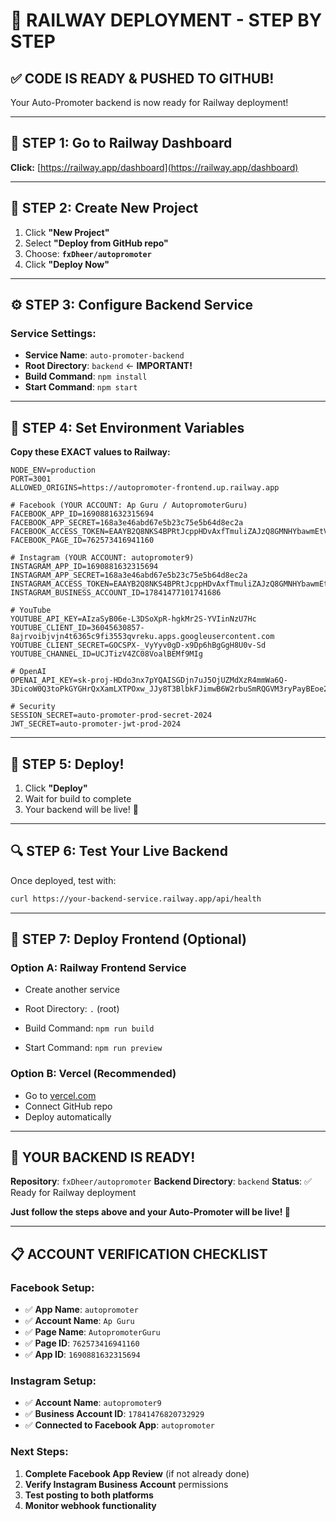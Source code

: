 # 🚀 **RAILWAY DEPLOYMENT - STEP BY STEP**

## **✅ CODE IS READY & PUSHED TO GITHUB!**

Your Auto-Promoter backend is now ready for Railway deployment!

---

## **🎯 STEP 1: Go to Railway Dashboard**

**Click:** [https://railway.app/dashboard](https://railway.app/dashboard)

---

## **🚀 STEP 2: Create New Project**

1. Click **"New Project"**
2. Select **"Deploy from GitHub repo"**
3. Choose: **`fxDheer/autopromoter`**
4. Click **"Deploy Now"**

---

## **⚙️ STEP 3: Configure Backend Service**

### **Service Settings:**
- **Service Name**: `auto-promoter-backend`
- **Root Directory**: `backend` ← **IMPORTANT!**
- **Build Command**: `npm install`
- **Start Command**: `npm start`

---

## **🔑 STEP 4: Set Environment Variables**

**Copy these EXACT values to Railway:**

```env
NODE_ENV=production
PORT=3001
ALLOWED_ORIGINS=https://autopromoter-frontend.up.railway.app

# Facebook (YOUR ACCOUNT: Ap Guru / AutopromoterGuru)
FACEBOOK_APP_ID=1690881632315694
FACEBOOK_APP_SECRET=168a3e46abd67e5b23c75e5b64d8ec2a
FACEBOOK_ACCESS_TOKEN=EAAYB2Q8NKS4BPRtJcppHDvAxfTmuliZAJzQ8GMNHYbawmEtVYjLpD5mqRpQ2zPkV1ZCIgi37xpEIzzBspHHkFsj1DfP3c2BahX
FACEBOOK_PAGE_ID=762573416941160

# Instagram (YOUR ACCOUNT: autopromoter9)
INSTAGRAM_APP_ID=1690881632315694
INSTAGRAM_APP_SECRET=168a3e46abd67e5b23c75e5b64d8ec2a
INSTAGRAM_ACCESS_TOKEN=EAAYB2Q8NKS4BPRtJcppHDvAxfTmuliZAJzQ8GMNHYbawmEtVYjLpD5mqRpQ2zPkV1ZCIgi37xpEIzzBspHHkFsj1DfP3c2BahX
INSTAGRAM_BUSINESS_ACCOUNT_ID=17841477101741686

# YouTube
YOUTUBE_API_KEY=AIzaSyB06e-L3DSoXpR-hgkMr2S-YVIinNzU7Hc
YOUTUBE_CLIENT_ID=36045630857-8ajrvoibjvjn4t6365c9fi3553qvreku.apps.googleusercontent.com
YOUTUBE_CLIENT_SECRET=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
YOUTUBE_CHANNEL_ID=UCJTizV4ZC08VoalBEMf9MIg

# OpenAI
OPENAI_API_KEY=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

# Security
SESSION_SECRET=auto-promoter-prod-secret-2024
JWT_SECRET=auto-promoter-jwt-prod-2024
```

---

## **🎉 STEP 5: Deploy!**

1. Click **"Deploy"**
2. Wait for build to complete
3. Your backend will be live! 🚀

---

## **🔍 STEP 6: Test Your Live Backend**

Once deployed, test with:

```bash
curl https://your-backend-service.railway.app/api/health
```

---

## **📱 STEP 7: Deploy Frontend (Optional)**

### **Option A: Railway Frontend Service**
- Create another service
- Root Directory: `.` (root)
- Build Command: `npm run build`

- Start Command: `npm run preview`

### **Option B: Vercel (Recommended)**
- Go to [vercel.com](https://vercel.com)
- Connect GitHub repo
- Deploy automatically

---

## **🎯 YOUR BACKEND IS READY!**

**Repository**: `fxDheer/autopromoter`
**Backend Directory**: `backend`
**Status**: ✅ Ready for Railway deployment

**Just follow the steps above and your Auto-Promoter will be live! 🚀**

---

## **📋 ACCOUNT VERIFICATION CHECKLIST**

### **Facebook Setup:**
- ✅ **App Name**: `autopromoter`
- ✅ **Account Name**: `Ap Guru`
- ✅ **Page Name**: `AutopromoterGuru`
- ✅ **Page ID**: `762573416941160`
- ✅ **App ID**: `1690881632315694`

### **Instagram Setup:**
- ✅ **Account Name**: `autopromoter9`
- ✅ **Business Account ID**: `17841476820732929`
- ✅ **Connected to Facebook App**: `autopromoter`

### **Next Steps:**
1. **Complete Facebook App Review** (if not already done)
2. **Verify Instagram Business Account** permissions
3. **Test posting to both platforms**
4. **Monitor webhook functionality**

